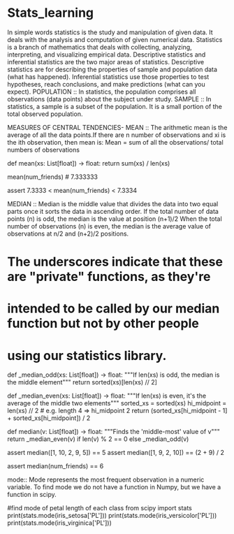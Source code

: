 # Stats_learning
In simple words statistics is the study and manipulation of given data. It deals with the analysis and computation of given numerical data.
Statistics is a branch of mathematics that deals with collecting, analyzing, interpreting, and visualizing empirical data. Descriptive statistics and inferential statistics are the two major areas of statistics. Descriptive statistics are for describing the properties of sample and population data (what has happened). Inferential statistics use those properties to test hypotheses, reach conclusions, and make predictions (what can you expect).
POPULATION :: In statistics, the population comprises all observations (data points) about the subject under study.
SAMPLE :: In statistics, a sample is a subset of the population. It is a small portion of the total observed population.

MEASURES OF CENTRAL TENDENCIES-
MEAN :: The arithmetic mean is the average of all the data points.If there are n number of observations and xi is the ith observation, then mean is:
Mean = sum of all the observations/ total numbers of observations

def mean(xs: List[float]) -> float:
    return sum(xs) / len(xs)

mean(num_friends)   # 7.333333


assert 7.3333 < mean(num_friends) < 7.3334



MEDIAN :: Median is the middle value that divides the data into two equal parts once it sorts the data in ascending order.
If the total number of data points (n) is odd, the median is the value at position (n+1)/2
When the total number of observations (n) is even, the median is the average value of observations at n/2 and (n+2)/2 positions.

# The underscores indicate that these are "private" functions, as they're
# intended to be called by our median function but not by other people
# using our statistics library.
def _median_odd(xs: List[float]) -> float:
    """If len(xs) is odd, the median is the middle element"""
    return sorted(xs)[len(xs) // 2]

def _median_even(xs: List[float]) -> float:
    """If len(xs) is even, it's the average of the middle two elements"""
    sorted_xs = sorted(xs)
    hi_midpoint = len(xs) // 2  # e.g. length 4 => hi_midpoint 2
    return (sorted_xs[hi_midpoint - 1] + sorted_xs[hi_midpoint]) / 2

def median(v: List[float]) -> float:
    """Finds the 'middle-most' value of v"""
    return _median_even(v) if len(v) % 2 == 0 else _median_odd(v)

assert median([1, 10, 2, 9, 5]) == 5
assert median([1, 9, 2, 10]) == (2 + 9) / 2


assert median(num_friends) == 6

mode:: Mode represents the most frequent observation in a numeric variable. To find mode we do not have a function in Numpy, but we have a function in scipy.

#find mode of petal length of each class
from scipy import stats
print(stats.mode(iris_setosa['PL']))
print(stats.mode(iris_versicolor['PL']))
print(stats.mode(iris_virginica['PL']))
